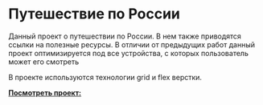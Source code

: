 # Путешествие по России

Данный проект о путешествии по России.
В нем также приводятся ссылки на полезные ресурсы.
В отличии от предыдущих работ данный проект оптимизируется
под все устройства, с которых пользователь может его смотреть

В проекте используются технологии grid и flex верстки.

[**Посмотреть проект:**](https://justpasha.github.io/russian-travel/)


